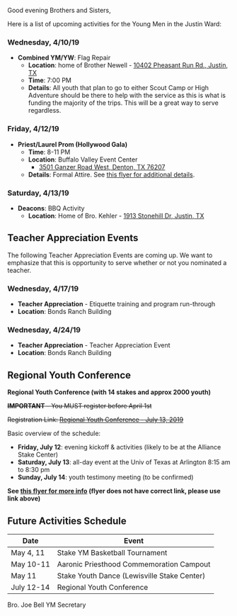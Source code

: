 Good evening Brothers and Sisters,

Here is a list of upcoming activities for the Young Men in the Justin Ward:


### Wednesday, 4/10/19
- **Combined YM/YW**: Flag Repair
	- **Location**: home of Brother Newell - [10402 Pheasant Run Rd., Justin, TX](https://goo.gl/maps/5TLGB4YfNK42)
	- **Time**: 7:00 PM
	- **Details**: All youth that plan to go to either Scout Camp or High Adventure should be there to help with the service as this is what is funding the majority of the trips.  This will be a great way to serve regardless.


### Friday, 4/12/19

- **Priest/Laurel Prom (Hollywood Gala)**
	- **Time**: 8-11 PM
	- **Location**: Buffalo Valley Event Center
		- [3501 Ganzer Road West, Denton, TX  76207](https://goo.gl/maps/XZBzsWAiFb92)
	- **Details**: Formal Attire. See [this flyer for additional details](https://drive.google.com/open?id=1zsfRfy6NgAxZRmds8gkcVRRGO_67XaE4).


### Saturday, 4/13/19
- **Deacons**: BBQ Activity
	- **Location**: Home of Bro. Kehler - [1913 Stonehill Dr, Justin, TX](https://goo.gl/maps/FZkroyHRFxj)



## Teacher Appreciation Events

The following Teacher Appreciation Events are coming up. We want to emphasize that this is opportunity to serve whether or not you nominated a teacher.


### Wednesday, 4/17/19

- **Teacher Appreciation** - Etiquette training and program run-through
- **Location**: Bonds Ranch Building


### Wednesday, 4/24/19

- **Teacher Appreciation** - Teacher Appreciation Event
- **Location**: Bonds Ranch Building



## Regional Youth Conference

**Regional Youth Conference (with 14 stakes and approx 2000 youth)**

~~**IMPORTANT** - You MUST register before April 1st~~

~~Registration Link: [Regional Youth Conference - July 13, 2019](https://www.surveymonkey.com/r/S2QS6KZ)~~

Basic overview of the schedule:
- **Friday, July 12**: evening kickoff & activities (likely to be at the Alliance Stake Center)
- **Saturday, July 13**: all-day event at the Univ of Texas at Arlington 8:15 am to 8:30 pm
- **Sunday, July 14**: youth testimony meeting (to be confirmed)

**See [this flyer for more info](https://drive.google.com/open?id=1c5s7ACAVpQCZyDvkG_qrAqdNhyyhYx6K) (flyer does not have correct link, please use link above)**



## Future Activities Schedule

Date | Event
-- | --
May 4, 11 | Stake YM Basketball Tournament
May 10-11 | Aaronic Priesthood Commemoration Campout
May 11 | Stake Youth Dance (Lewisville Stake Center)
July 12-14 | Regional Youth Conference


Bro. Joe Bell
YM Secretary
